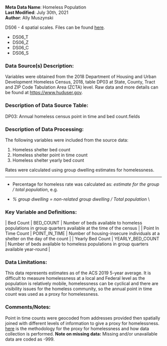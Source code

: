 **Meta Data Name**: Homeless Population  
**Last Modified**: July 30th, 2021  
**Author**: Ally Muszynski  

DS06 - 4 spatial scales. Files can be found [here](/data_final).
* DS06_T  
* DS06_Z  
* DS06_C  
* DS06_S  

### Data Source(s) Description:  
Variables were obtained from the 2018 Department of Housing and Urban Development Homeless Census, 2018, table DP03 at State, County, Tract and ZIP Code Tabulation Area (ZCTA) level. Raw data and more details can be found at https://www.huduser.gov.

### Description of Data Source Table:
DP03: Annual homeless census point in time and bed count.fields

### Description of Data Processing: 
The following variables were included from the source data:
1. Homeless shelter bed count
2. Homeless shelter point in time count
3. Homeless shelter yearly bed count

Rates were calculated using group dwelling estimates for homelessness. 

----------
  * Percentage for homeless rate was calculated as: *estimate for the group / total population*, e.g.
-  *% group dwelling  = non-related group dwelling / Total population* \

### Key Variable and Definitions:
  | Bed Count | BED_COUNT | Number of beds available to homeless populations in group quarters available at the time of the census |
  | Point In Time Count | POINT_IN_TIME | Number of housing-insecure individuals at a shelter on the day of the count |
  | Yearly Bed Count | YEARLY_BED_COUNT |  Number of beds available to homeless populations in group quarters available year-round |
  

### Data Limitations:
This data represents estimates as of the ACS 2019 5-year average. It is difficult to measure homelessness at a local and Federal level as the population is relatively mobile, homelessness can be cyclical and there are visibility issues for the homeless community, so the annual point in time count was used as a proxy for homelessness.

### Comments/Notes:
Point in time counts were geocoded from addresses provided then spatially joined with different levels of information to give a proxy for homelessness. 
[here](/https://docs.google.com/presentation/d/1rD77sVr92OaUWKWavb6j5cs0XLdReiKXEEG6fOPShYs/edit?usp=sharing) is the methodology for the proxy for homelessness and how data collection is performed.
**Note on missing data:** Missing and/or unavailable data are coded as -999. 



